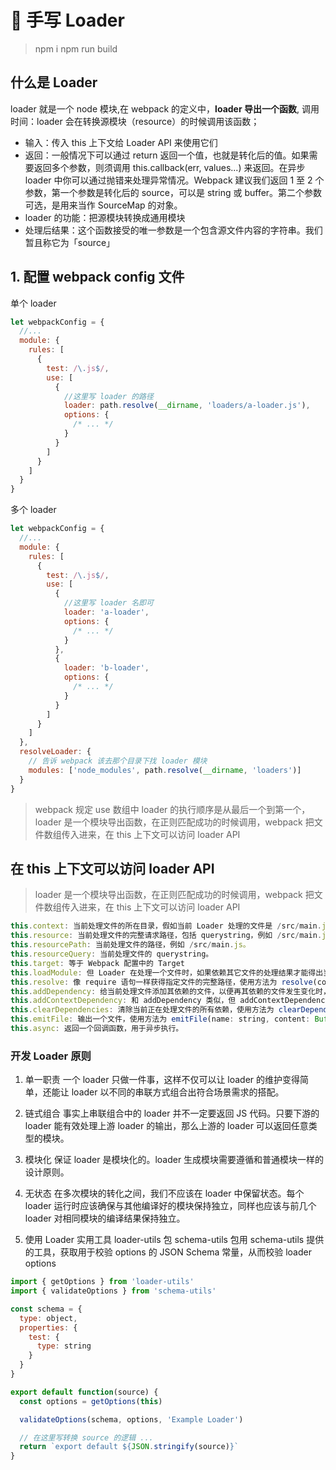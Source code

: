# 🚀 手写 Loader

> npm i
> npm run build

## 什么是 Loader

loader 就是一个 node 模块,在 webpack 的定义中，**loader 导出一个函数**,
调用时间：loader 会在转换源模块（resource）的时候调用该函数；

- 输入：传入 this 上下文给 Loader API 来使用它们
- 返回：一般情况下可以通过 return 返回一个值，也就是转化后的值。如果需要返回多个参数，则须调用 this.callback(err, values...) 来返回。在异步 loader 中你可以通过抛错来处理异常情况。Webpack 建议我们返回 1 至 2 个参数，第一个参数是转化后的 source，可以是 string 或 buffer。第二个参数可选，是用来当作 SourceMap 的对象。
- loader 的功能：把源模块转换成通用模块
- 处理后结果：这个函数接受的唯一参数是一个包含源文件内容的字符串。我们暂且称它为「source」

## 1. 配置 webpack config 文件

单个 loader

```js
let webpackConfig = {
  //...
  module: {
    rules: [
      {
        test: /\.js$/,
        use: [
          {
            //这里写 loader 的路径
            loader: path.resolve(__dirname, 'loaders/a-loader.js'),
            options: {
              /* ... */
            }
          }
        ]
      }
    ]
  }
}
```

多个 loader

```js
let webpackConfig = {
  //...
  module: {
    rules: [
      {
        test: /\.js$/,
        use: [
          {
            //这里写 loader 名即可
            loader: 'a-loader',
            options: {
              /* ... */
            }
          },
          {
            loader: 'b-loader',
            options: {
              /* ... */
            }
          }
        ]
      }
    ]
  },
  resolveLoader: {
    // 告诉 webpack 该去那个目录下找 loader 模块
    modules: ['node_modules', path.resolve(__dirname, 'loaders')]
  }
}
```

> webpack 规定 use 数组中 loader 的执行顺序是从最后一个到第一个，
> loader 是一个模块导出函数，在正则匹配成功的时候调用，webpack 把文件数组传入进来，在 this 上下文可以访问 loader API

## 在 this 上下文可以访问 loader API

> loader 是一个模块导出函数，在正则匹配成功的时候调用，webpack 把文件数组传入进来，在 this 上下文可以访问 loader API

```js
this.context: 当前处理文件的所在目录，假如当前 Loader 处理的文件是 /src/main.js，则 this.context 就等于 /src。
this.resource: 当前处理文件的完整请求路径，包括 querystring，例如 /src/main.js?name=1。
this.resourcePath: 当前处理文件的路径，例如 /src/main.js。
this.resourceQuery: 当前处理文件的 querystring。
this.target: 等于 Webpack 配置中的 Target
this.loadModule: 但 Loader 在处理一个文件时，如果依赖其它文件的处理结果才能得出当前文件的结果时， 就可以通过 - - - this.loadModule(request: string, callback: function(err, source, sourceMap, module)) 去获得 request 对应文件的处理结果。
this.resolve: 像 require 语句一样获得指定文件的完整路径，使用方法为 resolve(context: string, request: string, callback: function(err, result: string))。
this.addDependency: 给当前处理文件添加其依赖的文件，以便再其依赖的文件发生变化时，会重新调用 Loader 处理该文件。使用方法为 addDependency(file: string)。
this.addContextDependency: 和 addDependency 类似，但 addContextDependency 是把整个目录加入到当前正在处理文件的依赖中。使用方法为 addContextDependency(directory: string)。
this.clearDependencies: 清除当前正在处理文件的所有依赖，使用方法为 clearDependencies()。
this.emitFile: 输出一个文件，使用方法为 emitFile(name: string, content: Buffer|string, sourceMap: {...})。
this.async: 返回一个回调函数，用于异步执行。
```

### 开发 Loader 原则

1. 单一职责
   一个 loader 只做一件事，这样不仅可以让 loader 的维护变得简单，还能让 loader 以不同的串联方式组合出符合场景需求的搭配。

2. 链式组合
   事实上串联组合中的 loader 并不一定要返回 JS 代码。只要下游的 loader 能有效处理上游 loader 的输出，那么上游的 loader 可以返回任意类型的模块。
3. 模块化
   保证 loader 是模块化的。loader 生成模块需要遵循和普通模块一样的设计原则。
4. 无状态
   在多次模块的转化之间，我们不应该在 loader 中保留状态。每个 loader 运行时应该确保与其他编译好的模块保持独立，同样也应该与前几个 loader 对相同模块的编译结果保持独立。
5. 使用 Loader 实用工具
   loader-utils 包
   schema-utils 包用 schema-utils 提供的工具，获取用于校验 options 的 JSON Schema 常量，从而校验 loader options

```js
import { getOptions } from 'loader-utils'
import { validateOptions } from 'schema-utils'

const schema = {
  type: object,
  properties: {
    test: {
      type: string
    }
  }
}

export default function(source) {
  const options = getOptions(this)

  validateOptions(schema, options, 'Example Loader')

  // 在这里写转换 source 的逻辑 ...
  return `export default ${JSON.stringify(source)}`
}
```
